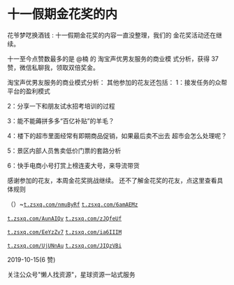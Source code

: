 # 十一假期金花奖的内

花爷梦呓换酒钱 : 十一假期金花奖的内容一直没整理，我们的 金花奖活动还在继续。

十一至今点赞数最多的是 @楠 的 淘宝声优男友服务的商业模 式分析，获得 37 赞，微信私聊我，领取双倍奖金。

淘宝声优男友服务的商业模式分析： 其他参加的花友还包括： 1：接发任务的众帮平台的盈利模式

2：分享一下和朋友试水招考培训的过程

3：能不能薅拼多多“百亿补贴”的羊毛？

4：楼下的超市里面经常有即期商品促销，如果最后卖不出去 超市会怎么处理呢？

5：景区内部人员售卖低价门票的套路分析

6：快手电商小号打赏上榜连麦大号，来导流带货

感谢参加的花友，本周金花奖挑战继续。 还不了解金花奖的花友，点这里查看具体规则

（）~[`t.zsxq.com/nmuByRf`](https://t.zsxq.com/nmuByRf) [`t.zsxq.com/6amAEMz`](https://t.zsxq.com/6amAEMz)

[`t.zsxq.com/AunAIQv`](https://t.zsxq.com/AunAIQv) [`t.zsxq.com/zJQfeUf`](https://t.zsxq.com/zJQfeUf)

[`t.zsxq.com/EeYzZv7`](https://t.zsxq.com/EeYzZv7) [`t.zsxq.com/ia6IIIM`](https://t.zsxq.com/ia6IIIM)

[`t.zsxq.com/UjUNnAu`](https://t.zsxq.com/UjUNnAu) [`t.zsxq.com/JIQzVBi`](https://t.zsxq.com/JIQzVBi)

2019-10-15(6 赞)

关注公众号"懒人找资源"，星球资源一站式服务